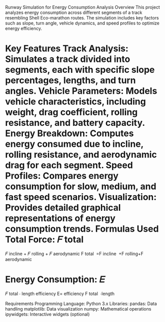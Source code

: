 Runway Simulation for Energy Consumption Analysis
Overview
This project analyzes energy consumption across different segments of a track resembling Shell Eco-marathon routes. The simulation includes key factors such as slope, turn angle, vehicle dynamics, and speed profiles to optimize energy efficiency.

Key Features
Track Analysis: Simulates a track divided into segments, each with specific slope percentages, lengths, and turn angles.
Vehicle Parameters: Models vehicle characteristics, including weight, drag coefficient, rolling resistance, and battery capacity.
Energy Breakdown: Computes energy consumed due to incline, rolling resistance, and aerodynamic drag for each segment.
Speed Profiles: Compares energy consumption for slow, medium, and fast speed scenarios.
Visualization: Provides detailed graphical representations of energy consumption trends.
Formulas Used
Total Force:
𝐹
total
=
𝐹
incline
+
𝐹
rolling
+
𝐹
aerodynamic
F 
total
​
 =F 
incline
​
 +F 
rolling
​
 +F 
aerodynamic
​
 
Energy Consumption:
𝐸
=
𝐹
total
⋅
length
efficiency
E= 
efficiency
F 
total
​
 ⋅length
​
 
Requirements
Programming Language: Python 3.x
Libraries:
pandas: Data handling
matplotlib: Data visualization
numpy: Mathematical operations
ipywidgets: Interactive widgets (optional)
 
